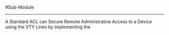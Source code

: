 #Sub-Module 

---
A Standard ACL can Secure Remote Administrative Access to a Device using the VTY Lines by implementing the 
